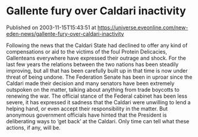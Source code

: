 # Gallente fury over Caldari inactivity
Published on 2003-11-15T15:43:51 at https://universe.eveonline.com/new-eden-news/gallente-fury-over-caldari-inactivity

Following the news that the Caldari State had declined to offer any kind of compensations or aid to the victims of the foul Protein Delicacies, Gallenteans everywhere have expressed their outrage and shock. For the last few years the relations between the two nations has been steadily improving, but all that has been carefully built up in that time is now under threat of being undone. The Federation Senate has been in uproar since the Caldari made their decision and many senators have been extremely outspoken on the matter, talking about anything from trade boycotts to renewing the war. The official stance of the Federal cabinet has been less severe, it has expressed it sadness that the Caldari were unwilling to lend a helping hand, or even accept their responsibility in the matter. But anonymous government officials have hinted that the President is deliberating ways to ‘get back’ at the Caldari. Only time can tell what these actions, if any, will be.
